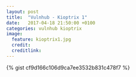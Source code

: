 ```yaml
---
layout: post
title:  "Vulnhub - Kioptrix 1"
date:   2017-04-18 21:50:00 +0100
categories: vulnhub kioptrix
image:
  feature: kioptrix1.jpg
  credit:
  creditlink:
---
```


{% gist cf9d166c106d9ca7ee3532b831c478f7 %}
